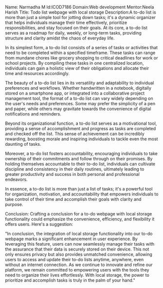 Name: Narmadha M
Id:ICOD7186
Domain:Web development
Mentor:Neela Harish
Title: Todo list webpage with local storage
Description:A to-do list is more than just a simple tool for jotting down tasks; it's a dynamic organizer that helps individuals manage their time effectively, prioritize responsibilities, and stay focused on their goals. At its core, a to-do list serves as a roadmap for daily, weekly, or long-term tasks, providing structure and clarity amidst the chaos of everyday life.

In its simplest form, a to-do list consists of a series of tasks or activities that need to be completed within a specified timeframe. These tasks can range from mundane chores like grocery shopping to critical deadlines for work or school projects. By compiling these tasks in one centralized location, individuals can gain a holistic view of their obligations and allocate their time and resources accordingly.

The beauty of a to-do list lies in its versatility and adaptability to individual preferences and workflows. Whether handwritten in a notebook, digitally stored on a smartphone app, or integrated into a collaborative project management tool, the format of a to-do list can vary widely depending on the user's needs and preferences. Some may prefer the simplicity of a pen and paper, while others may gravitate towards the convenience of digital notifications and reminders.

Beyond its organizational function, a to-do list serves as a motivational tool, providing a sense of accomplishment and progress as tasks are completed and checked off the list. This sense of achievement can be incredibly rewarding, boosting morale and inspiring individuals to tackle even the most daunting of tasks.

Moreover, a to-do list fosters accountability, encouraging individuals to take ownership of their commitments and follow through on their promises. By holding themselves accountable to their to-do list, individuals can cultivate discipline and consistency in their daily routines, ultimately leading to greater productivity and success in both personal and professional endeavors.

In essence, a to-do list is more than just a list of tasks; it's a powerful tool for organization, motivation, and accountability that empowers individuals to take control of their time and accomplish their goals with clarity and purpose.

Conclusion:
Crafting a conclusion for a to-do webpage with local storage functionality could emphasize the convenience, efficiency, and flexibility it offers users. Here's a suggestion:

"In conclusion, the integration of local storage functionality into our to-do webpage marks a significant enhancement in user experience. By leveraging this feature, users can now seamlessly manage their tasks with the assurance that their data is securely stored on their device. This not only ensures privacy but also provides unmatched convenience, allowing users to access and update their to-do lists anytime, anywhere, even without an internet connection. As we continue to innovate and refine our platform, we remain committed to empowering users with the tools they need to organize their lives effortlessly. With local storage, the power to prioritize and accomplish tasks is truly in the palm of your hand."






